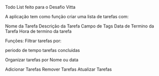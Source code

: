 Todo List feito para o Desafio Vitta

A aplicação tem como função criar uma lista de tarefas com:

Nome da Tarefa
Descrição da Tarefa
Campo de Tags
Data de Termino da Tarefa
Hora de termino da tarefa


Funções:
Filtrar tarefas por: 

periodo de tempo
tarefas concluidas

Organizar tarefas por Nome ou data

Adicionar Tarefas
Remover Tarefas
Atualizar Tarefas
